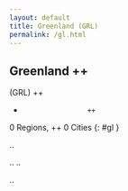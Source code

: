 ```yaml
---
layout: default
title: Greenland (GRL)
permalink: /gl.html
---
```



## Greenland   ++
(GRL)  ++
-                     ++
0 Regions, ++
0 Cities
{: #gl }

.. 




.. 
.. 



.. 
 
